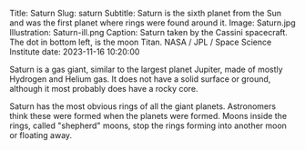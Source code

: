 Title: Saturn
Slug: saturn
Subtitle: Saturn is the sixth planet from the Sun and was the first planet where rings were found around it.
Image: Saturn.jpg
Illustration: Saturn-ill.png
Caption: Saturn taken by the Cassini spacecraft. The dot in bottom left, is the moon Titan. NASA / JPL / Space Science Institute
date: 2023-11-16 10:20:00

<p>Saturn is a gas giant, similar to the largest planet Jupiter, made of mostly Hydrogen and Helium gas. It does not have a solid surface or ground, although it most probably does have a rocky core.</p>

<p>Saturn has the most obvious rings of all the giant planets. Astronomers think these were formed when the planets were formed. Moons inside the rings, called "shepherd" moons,  stop the rings forming into another moon or floating away.</p>